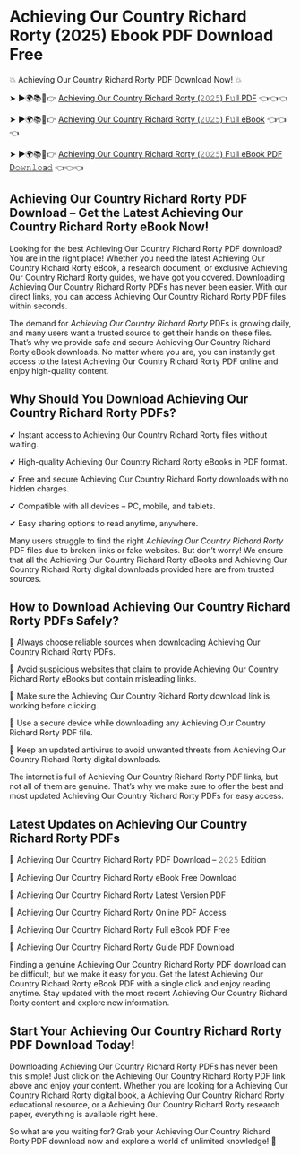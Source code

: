 # Achieving Our Country Richard Rorty (2025) Ebook PDF Download Free

💥 Achieving Our Country Richard Rorty PDF Download Now! 💥

➤ ►🌍📚📱👉 [Achieving Our Country Richard Rorty (𝟸𝟶𝟸𝟻) F𝚞ll PDF](https://getpdf.xyz/achieving-our-country-richard-rorty) 👈👈👈


➤ ►🌍📚📱👉 [Achieving Our Country Richard Rorty (𝟸𝟶𝟸𝟻) F𝚞ll eBook](https://getpdf.xyz/achieving-our-country-richard-rorty) 👈👈👈


➤ ►🌍📚📱👉 [Achieving Our Country Richard Rorty (𝟸𝟶𝟸𝟻) F𝚞ll eBook PDF D𝚘𝚠𝚗𝚕𝚘a𝚍](https://getpdf.xyz/achieving-our-country-richard-rorty) 👈👈👈


## Achieving Our Country Richard Rorty PDF Download – Get the Latest Achieving Our Country Richard Rorty eBook Now!

Looking for the best Achieving Our Country Richard Rorty PDF download? You are in the right place! Whether you need the latest Achieving Our Country Richard Rorty eBook, a research document, or exclusive Achieving Our Country Richard Rorty guides, we have got you covered. Downloading Achieving Our Country Richard Rorty PDFs has never been easier. With our direct links, you can access Achieving Our Country Richard Rorty PDF files within seconds.

The demand for *Achieving Our Country Richard Rorty* PDFs is growing daily, and many users want a trusted source to get their hands on these files. That’s why we provide safe and secure Achieving Our Country Richard Rorty eBook downloads. No matter where you are, you can instantly get access to the latest Achieving Our Country Richard Rorty PDF online and enjoy high-quality content.

## Why Should You Download Achieving Our Country Richard Rorty PDFs?

✔ Instant access to Achieving Our Country Richard Rorty files without waiting.

✔ High-quality Achieving Our Country Richard Rorty eBooks in PDF format.

✔ Free and secure Achieving Our Country Richard Rorty downloads with no hidden charges.

✔ Compatible with all devices – PC, mobile, and tablets.

✔ Easy sharing options to read anytime, anywhere.

Many users struggle to find the right *Achieving Our Country Richard Rorty* PDF files due to broken links or fake websites. But don’t worry! We ensure that all the Achieving Our Country Richard Rorty eBooks and Achieving Our Country Richard Rorty digital downloads provided here are from trusted sources.

## How to Download Achieving Our Country Richard Rorty PDFs Safely?

📌 Always choose reliable sources when downloading Achieving Our Country Richard Rorty PDFs.

📌 Avoid suspicious websites that claim to provide Achieving Our Country Richard Rorty eBooks but contain misleading links.

📌 Make sure the Achieving Our Country Richard Rorty download link is working before clicking.

📌 Use a secure device while downloading any Achieving Our Country Richard Rorty PDF file.

📌 Keep an updated antivirus to avoid unwanted threats from Achieving Our Country Richard Rorty digital downloads.

The internet is full of Achieving Our Country Richard Rorty PDF links, but not all of them are genuine. That’s why we make sure to offer the best and most updated Achieving Our Country Richard Rorty PDFs for easy access.

## Latest Updates on Achieving Our Country Richard Rorty PDFs

🔹 Achieving Our Country Richard Rorty PDF Download – 𝟸𝟶𝟸𝟻 Edition

🔹 Achieving Our Country Richard Rorty eBook Free Download

🔹 Achieving Our Country Richard Rorty Latest Version PDF

🔹 Achieving Our Country Richard Rorty Online PDF Access

🔹 Achieving Our Country Richard Rorty Full eBook PDF Free

🔹 Achieving Our Country Richard Rorty Guide PDF Download

Finding a genuine Achieving Our Country Richard Rorty PDF download can be difficult, but we make it easy for you. Get the latest Achieving Our Country Richard Rorty eBook PDF with a single click and enjoy reading anytime. Stay updated with the most recent Achieving Our Country Richard Rorty content and explore new information.

## Start Your Achieving Our Country Richard Rorty PDF Download Today!

Downloading Achieving Our Country Richard Rorty PDFs has never been this simple! Just click on the Achieving Our Country Richard Rorty PDF link above and enjoy your content. Whether you are looking for a Achieving Our Country Richard Rorty digital book, a Achieving Our Country Richard Rorty educational resource, or a Achieving Our Country Richard Rorty research paper, everything is available right here.

So what are you waiting for? Grab your Achieving Our Country Richard Rorty PDF download now and explore a world of unlimited knowledge! 🚀